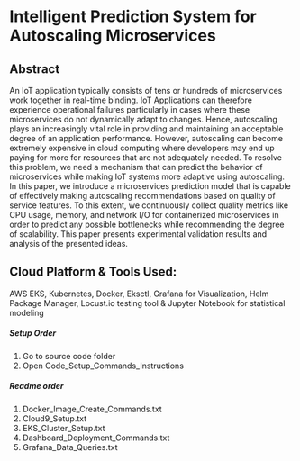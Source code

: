 # Intelligent Prediction System for Autoscaling Microservices

## Abstract

An IoT application typically consists of tens or hundreds of microservices work together in real-time binding. IoT Applications can therefore experience operational failures particularly in cases where these microservices do not dynamically adapt to changes. Hence, autoscaling plays an increasingly vital role in providing and maintaining an acceptable degree of an application performance. However, autoscaling can become extremely expensive in cloud computing where developers may end up paying for more for resources that are not adequately needed. To resolve this problem, we need a mechanism that can predict the behavior of microservices while making IoT systems more adaptive using autoscaling. In this paper, we introduce a microservices prediction model that is capable of effectively making autoscaling recommendations based on quality of service features. To this extent, we continuously collect quality metrics like CPU usage, memory, and network I/O for containerized microservices in order to predict any possible bottlenecks while recommending the degree of scalability. This paper presents experimental validation results and analysis of the presented ideas.

## Cloud Platform & Tools Used:
AWS EKS, Kubernetes, Docker, Eksctl, Grafana for Visualization, Helm Package Manager, Locust.io testing tool & Jupyter Notebook for statistical modeling  

##### Setup Order  
1. Go to source code folder
2. Open Code_Setup_Commands_Instructions

##### Readme order
1. Docker_Image_Create_Commands.txt
2. Cloud9_Setup.txt
3. EKS_Cluster_Setup.txt
4. Dashboard_Deployment_Commands.txt
5. Grafana_Data_Queries.txt
